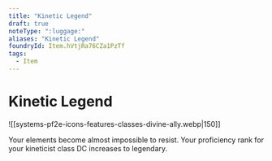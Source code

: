 ```yaml
---
title: "Kinetic Legend"
draft: true
noteType: ":luggage:"
aliases: "Kinetic Legend"
foundryId: Item.hVtjRa76CZa1PzTf
tags:
  - Item
---
```


# Kinetic Legend
![[systems-pf2e-icons-features-classes-divine-ally.webp|150]]

Your elements become almost impossible to resist. Your proficiency rank for your kineticist class DC increases to legendary.
